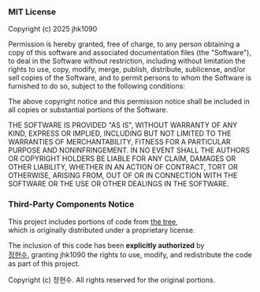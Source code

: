 ### MIT License

Copyright (c) 2025 jhk1090

Permission is hereby granted, free of charge, to any person obtaining a copy
of this software and associated documentation files (the "Software"), to deal
in the Software without restriction, including without limitation the rights
to use, copy, modify, merge, publish, distribute, sublicense, and/or sell
copies of the Software, and to permit persons to whom the Software is
furnished to do so, subject to the following conditions:

The above copyright notice and this permission notice shall be included in all
copies or substantial portions of the Software.

THE SOFTWARE IS PROVIDED "AS IS", WITHOUT WARRANTY OF ANY KIND, EXPRESS OR
IMPLIED, INCLUDING BUT NOT LIMITED TO THE WARRANTIES OF MERCHANTABILITY,
FITNESS FOR A PARTICULAR PURPOSE AND NONINFRINGEMENT. IN NO EVENT SHALL THE
AUTHORS OR COPYRIGHT HOLDERS BE LIABLE FOR ANY CLAIM, DAMAGES OR OTHER
LIABILITY, WHETHER IN AN ACTION OF CONTRACT, TORT OR OTHERWISE, ARISING FROM,
OUT OF OR IN CONNECTION WITH THE SOFTWARE OR THE USE OR OTHER DEALINGS IN THE
SOFTWARE.

### Third-Party Components Notice

This project includes portions of code from [the tree](https://github.com/wjdgustn/thetree),  
which is originally distributed under a proprietary license.

The inclusion of this code has been **explicitly authorized** by  
[정현수](https://github.com/wjdgustn), granting jhk1090 
the rights to use, modify, and redistribute the code as part of this project.

Copyright (c) 정현수.
All rights reserved for the original portions.